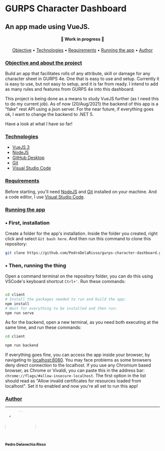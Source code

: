 # GURPS Character Dashboard
## An app made using VueJS.

<h4 align="center"> 
	🚧  Work in progress  🚧
</h4>

<p align="center">
 <a href="#objective">Objective</a> •
 <a href="#technologies">Technologies</a> •
 <a href="#requirements">Requirements</a> •
 <a href="#running">Running the app</a> •
 <a href="#author">Author</a>
</p>

### [Objective and about the project](#objective)
Build an app that facilitates rolls of any attribute, skill or damage for any character sheet in GURPS 4e. One that is easy to use and setup. Currently it is easy to use, but not easy to setup, and it is far from ready.
I intend to add as many rules and features from GURPS 4e into this dashboard.

This project is being done as a means to study VueJS further (as I need this to do my current job). As of now (20/Aug/2021) the backend of this app is a "fake" rest API using a json server. For the near future, if everything goes ok, I want to change the backend to .NET 5.

Have a look at what I have so far!

### [Technologies](#technologies)
* [VueJS 3](https://v3.vuejs.org/)
* [NodeJS](https://nodejs.org/)
* [GitHub Desktop](https://desktop.github.com)
* [Git](https://git-scm.com)
* [Visual Studio Code](https://code.visualstudio.com)

### [Requirements](#requirements)
Before starting, you'll need [NodeJS](https://nodejs.org/) and [Git](https://git-scm.com) installed on your machine.
And a code editor, I use [Visual Studio Code](https://code.visualstudio.com).

### [Running the app](#running)
### • First, installation
Create a folder for the app's installation. Inside the folder you created, right click and select ``Git bash here``. And then run this command to clone this repository:
```bash
git clone https://github.com/PedroDelaRisso/gurps-character-dashboard.git
```
### • Then, running the thing
Open a command terminal on the repository folder, you can do this using VSCode's keyboard shortcut ``Ctrl+'``. Run these commands:
```bash

cd client
# Install the packages needed to run and build the app:
npm install 
# Wait for everything to be installed and then run:
npm run serve
```
As for the backend, open a new terminal, as you need both executing at the same time, and run these commands:
```bash
cd client

npm run backend
```

If everything goes fine, you can access the app inside your browser, by navigating to [localhost:8080](http://localhost:8080). You may face problems as some browsers deny direct connection to the localhost. If you use any Chromium based browser, as Chrome or Vivaldi, you can paste this in the address bar: ``chrome://flags/#allow-insecure-localhost``. The first option in the list should read as "Allow invalid certificates for resources loaded from localhost". Set it to enabled and now you're all set to run this app!


### [Author](#author)
---

<a href="https://github.com/pedrodelavechiasoitic//">
 <img style="border-radius: 50%;" src="https://cdn.discordapp.com/attachments/861972486362890270/865216130548367391/eu.jpg" width="100px;"/>
 <br />
 <sub><b>Pedro Delavechia Risso</b></sub></a> <a href="https://github.com/PedroDelaRisso//"
